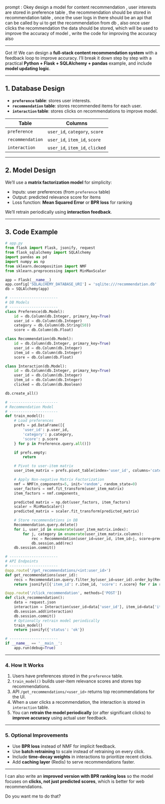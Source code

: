 prompt : Okey design a model for content recommendation , user interests are stored in preference table , the recommendation should be stored in recommendation table , once the user logs in there should be an api that can be called by ui to get the recommendation from db , also once user clicks the recommendation the data should be stored, which will be used to improve the accuracy of model , write the code for improving the accuracy also

---

Got it! We can design a **full-stack content recommendation system** with a feedback loop to improve accuracy. I’ll break it down step by step with a practical **Python + Flask + SQLAlchemy + pandas** example, and include **model updating logic**.

---

## **1. Database Design**

* **`preference` table**: stores user interests.
* **`recommendation` table**: stores recommended items for each user.
* **`interaction` table**: stores clicks on recommendations to improve model.

| Table            | Columns                         |
| ---------------- | ------------------------------- |
| `preference`     | `user_id`, `category`, `score`  |
| `recommendation` | `user_id`, `item_id`, `score`   |
| `interaction`    | `user_id`, `item_id`, `clicked` |

---

## **2. Model Design**

We’ll use a **matrix factorization model** for simplicity:

* Inputs: user preferences (from `preference` table)
* Output: predicted relevance score for items
* Loss function: **Mean Squared Error** or **BPR loss** for ranking

We’ll retrain periodically using **interaction feedback**.

---

## **3. Code Example**

```python
# app.py
from flask import Flask, jsonify, request
from flask_sqlalchemy import SQLAlchemy
import pandas as pd
import numpy as np
from sklearn.decomposition import NMF
from sklearn.preprocessing import MinMaxScaler

app = Flask(__name__)
app.config['SQLALCHEMY_DATABASE_URI'] = 'sqlite:///recommendation.db'
db = SQLAlchemy(app)

# ----------------------
# DB Models
# ----------------------
class Preference(db.Model):
    id = db.Column(db.Integer, primary_key=True)
    user_id = db.Column(db.Integer)
    category = db.Column(db.String(50))
    score = db.Column(db.Float)

class Recommendation(db.Model):
    id = db.Column(db.Integer, primary_key=True)
    user_id = db.Column(db.Integer)
    item_id = db.Column(db.Integer)
    score = db.Column(db.Float)

class Interaction(db.Model):
    id = db.Column(db.Integer, primary_key=True)
    user_id = db.Column(db.Integer)
    item_id = db.Column(db.Integer)
    clicked = db.Column(db.Boolean)

db.create_all()

# ----------------------
# Recommendation Model
# ----------------------
def train_model():
    # Load preferences
    prefs = pd.DataFrame([{
        'user_id': p.user_id,
        'category': p.category,
        'score': p.score
    } for p in Preference.query.all()])

    if prefs.empty:
        return

    # Pivot to user-item matrix
    user_item_matrix = prefs.pivot_table(index='user_id', columns='category', values='score', fill_value=0)

    # Apply Non-negative Matrix Factorization
    nmf = NMF(n_components=5, init='random', random_state=0)
    user_factors = nmf.fit_transform(user_item_matrix)
    item_factors = nmf.components_

    predicted_matrix = np.dot(user_factors, item_factors)
    scaler = MinMaxScaler()
    predicted_matrix = scaler.fit_transform(predicted_matrix)

    # Store recommendations in DB
    Recommendation.query.delete()
    for i, user_id in enumerate(user_item_matrix.index):
        for j, category in enumerate(user_item_matrix.columns):
            rec = Recommendation(user_id=user_id, item_id=j, score=predicted_matrix[i, j])
            db.session.add(rec)
    db.session.commit()

# ----------------------
# API Endpoints
# ----------------------
@app.route('/get_recommendations/<int:user_id>')
def get_recommendations(user_id):
    recs = Recommendation.query.filter_by(user_id=user_id).order_by(Recommendation.score.desc()).limit(10).all()
    return jsonify([{'item_id': r.item_id, 'score': r.score} for r in recs])

@app.route('/click_recommendation', methods=['POST'])
def click_recommendation():
    data = request.json
    interaction = Interaction(user_id=data['user_id'], item_id=data['item_id'], clicked=True)
    db.session.add(interaction)
    db.session.commit()
    # Optionally retrain model periodically
    train_model()
    return jsonify({'status': 'ok'})

# ----------------------
if __name__ == '__main__':
    app.run(debug=True)
```

---

### **4. How It Works**

1. Users have preferences stored in the `preference` table.
2. `train_model()` builds user-item relevance scores and stores top recommendations.
3. API `/get_recommendations/<user_id>` returns top recommendations for the UI.
4. When a user clicks a recommendation, the interaction is stored in `interaction` table.
5. You can **retrain the model periodically** (or after significant clicks) to **improve accuracy** using actual user feedback.

---

### **5. Optional Improvements**

* Use **BPR loss** instead of NMF for implicit feedback.
* Use **batch retraining** to scale instead of retraining on every click.
* Include **time-decay weights** in interactions to prioritize recent clicks.
* Add **caching layer** (Redis) to serve recommendations faster.

---

I can also write an **improved version with BPR ranking loss** so the model focuses on **clicks, not just predicted scores**, which is better for web recommendations.

Do you want me to do that?

